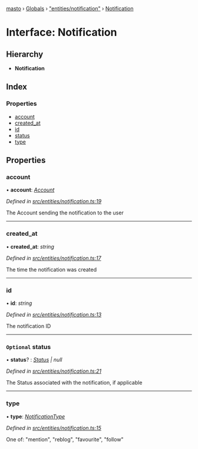 [masto](../README.md) › [Globals](../globals.md) › ["entities/notification"](../modules/_entities_notification_.md) › [Notification](_entities_notification_.notification.md)

# Interface: Notification

## Hierarchy

* **Notification**

## Index

### Properties

* [account](_entities_notification_.notification.md#account)
* [created_at](_entities_notification_.notification.md#created_at)
* [id](_entities_notification_.notification.md#id)
* [status](_entities_notification_.notification.md#optional-status)
* [type](_entities_notification_.notification.md#type)

## Properties

###  account

• **account**: *[Account](_entities_account_.account.md)*

*Defined in [src/entities/notification.ts:19](https://github.com/neet/masto.js/blob/b9f6bdd/src/entities/notification.ts#L19)*

The Account sending the notification to the user

___

###  created_at

• **created_at**: *string*

*Defined in [src/entities/notification.ts:17](https://github.com/neet/masto.js/blob/b9f6bdd/src/entities/notification.ts#L17)*

The time the notification was created

___

###  id

• **id**: *string*

*Defined in [src/entities/notification.ts:13](https://github.com/neet/masto.js/blob/b9f6bdd/src/entities/notification.ts#L13)*

The notification ID

___

### `Optional` status

• **status**? : *[Status](_entities_status_.status.md) | null*

*Defined in [src/entities/notification.ts:21](https://github.com/neet/masto.js/blob/b9f6bdd/src/entities/notification.ts#L21)*

The Status associated with the notification, if applicable

___

###  type

• **type**: *[NotificationType](../modules/_entities_notification_.md#notificationtype)*

*Defined in [src/entities/notification.ts:15](https://github.com/neet/masto.js/blob/b9f6bdd/src/entities/notification.ts#L15)*

One of: "mention", "reblog", "favourite", "follow"
